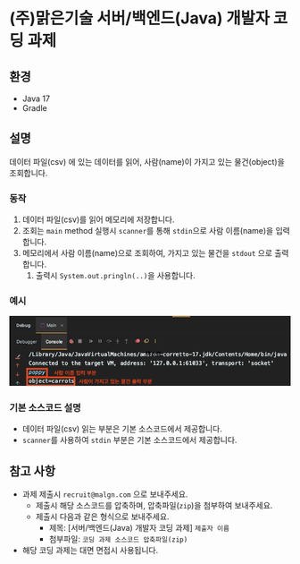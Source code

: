 # (주)맑은기술 서버/백엔드(Java) 개발자 코딩 과제

## 환경
* Java 17
* Gradle


## 설명
데이터 파일(csv) 에 있는 데이터를 읽어, 사람(name)이 가지고 있는 물건(object)을 조회합니다.

### 동작
1. 데이터 파일(csv)를 읽어 메모리에 저장합니다.
2. 조회는 `main` method 실행시 `scanner`를 통해 `stdin`으로 사람 이름(name)을 입력합니다.
3. 메모리에서 사람 이름(name)으로 조회하여, 가지고 있는 물건을 `stdout` 으로 출력합니다.
   1. 출력시 `System.out.pringln(..)`을 사용합니다.

### 예시
![예시](back-end-home-work-example.png)


### 기본 소스코드 설명 
* 데이터 파일(csv) 읽는 부분은 기본 소스코드에서 제공합니다.
* `scanner`를 사용하여 `stdin` 부분은 기본 소스코드에서 제공합니다.


## 참고 사항
* 과제 제출시 `recruit@malgn.com` 으로 보내주세요.
  * 제출시 해당 소스코드를 압축하며, 압축파일(`zip`)을 첨부하여 보내주세요.  
  * 제출시 다음과 같은 형식으로 보내주세요.
    * 제목: [서버/백엔드(Java) 개발자 코딩 과제] `제출자 이름`
    * 첨부파일: `코딩 과제 소스코드 압축파일(zip)`
* 해당 코딩 과제는 대면 면접시 사용됩니다.